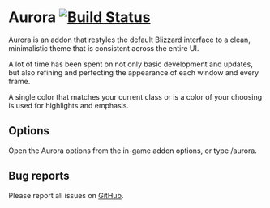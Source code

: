 Aurora [![Build Status](https://travis-ci.org/Gethe/Aurora.svg?branch=master)](https://travis-ci.org/Gethe/Aurora)
======

Aurora is an addon that restyles the default Blizzard interface to a clean, minimalistic theme that is consistent across the entire UI.

A lot of time has been spent on not only basic development and updates, but also refining and perfecting the appearance of each window and every frame.

A single color that matches your current class or is a color of your choosing is used for highlights and emphasis.

Options
-------

Open the Aurora options from the in-game addon options, or type /aurora.

Bug reports
-----------

Please report all issues on [GitHub](https://github.com/Gethe/Aurora).
